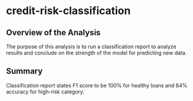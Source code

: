 # credit-risk-classification

## Overview of the Analysis

The purpose of this analysis is to run a classification report to analyze results and conclude on the strength of the model for predicting new data.

## Summary

Classification report states F1 score to be 100% for healthy loans and 84% accuracy for high-risk category.
